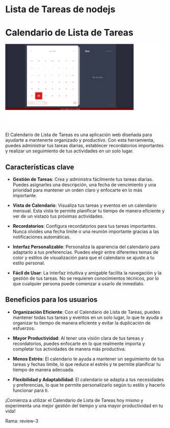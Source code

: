 # Lista de Tareas de nodejs
# Calendario de Lista de Tareas

![Calendario de Lista de Tareas](./assets/img/img.png)

El Calendario de Lista de Tareas es una aplicación web diseñada para ayudarte a mantenerte organizado y productivo. Con esta herramienta, puedes administrar tus tareas diarias, establecer recordatorios importantes y realizar un seguimiento de tus actividades en un solo lugar.

## Características clave

- **Gestión de Tareas**: Crea y administra fácilmente tus tareas diarias. Puedes asignarles una descripción, una fecha de vencimiento y una prioridad para mantener un orden claro y enfocarte en lo más importante.

- **Vista de Calendario**: Visualiza tus tareas y eventos en un calendario mensual. Esta vista te permite planificar tu tiempo de manera eficiente y ver de un vistazo tus próximas actividades.

- **Recordatorios**: Configura recordatorios para tus tareas importantes. Nunca olvides una fecha límite o una reunión importante gracias a las notificaciones automáticas.

- **Interfaz Personalizable**: Personaliza la apariencia del calendario para adaptarlo a tus preferencias. Puedes elegir entre diferentes temas de color y estilos de visualización para que el calendario se ajuste a tu estilo personal.

- **Fácil de Usar**: La interfaz intuitiva y amigable facilita la navegación y la gestión de tus tareas. No se requieren conocimientos técnicos, por lo que cualquier persona puede comenzar a usarlo de inmediato.

## Beneficios para los usuarios

- **Organización Eficiente**: Con el Calendario de Lista de Tareas, puedes mantener todas tus tareas y eventos en un solo lugar, lo que te ayuda a organizar tu tiempo de manera eficiente y evitar la duplicación de esfuerzos.

- **Mayor Productividad**: Al tener una visión clara de tus tareas y recordatorios, puedes enfocarte en lo que realmente importa y completar tus actividades de manera más productiva.

- **Menos Estrés**: El calendario te ayuda a mantener un seguimiento de tus tareas y fechas límite, lo que reduce el estrés y te permite planificar tu tiempo de manera adecuada.

- **Flexibilidad y Adaptabilidad**: El calendario se adapta a tus necesidades y preferencias, lo que te permite personalizarlo según tu estilo y hacerlo funcionar para ti.

¡Comienza a utilizar el Calendario de Lista de Tareas hoy mismo y experimenta una mejor gestión del tiempo y una mayor productividad en tu vida!


Rama: review-3
